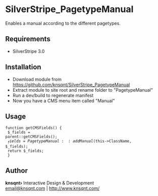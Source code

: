 SilverStripe_PagetypeManual
===========================

Enables a manual according to the different pagetypes.

## Requirements
* SilverStripe 3.0

## Installation
* Download module from https://github.com/knsqnt/SilverStripe_PagetypeManual
* Extract module to site root and rename folder to "PagetypeManual"
* Run a dev/build to regenerate manifest
* Now you have a CMS menu item called "Manual"

## Usage
<code>function getCMSFields() {<br>
    $_fields = parent::getCMSFields();<br>
    $_fields = PagetypeManual::addManual($this->ClassName, $_fields);<br>
    return $_fields;<br>
}</code>

## Author
<strong>knsqnt&rsaquo;</strong> Interactive Design &amp; Development<br>
email@knsqnt.com | http://www.knsqnt.com/

